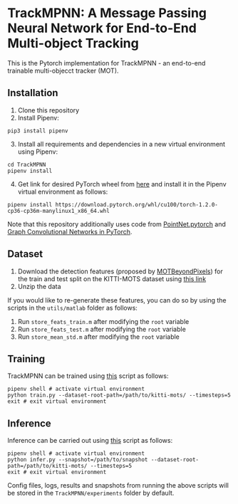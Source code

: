 # TrackMPNN: A Message Passing Neural Network for End-to-End Multi-object Tracking

This is the Pytorch implementation for TrackMPNN - an end-to-end trainable multi-objecct tracker (MOT).

## Installation
1) Clone this repository
2) Install Pipenv:
```shell
pip3 install pipenv
```
3) Install all requirements and dependencies in a new virtual environment using Pipenv:
```shell
cd TrackMPNN
pipenv install
```
4) Get link for desired PyTorch wheel from [here](https://download.pytorch.org/whl/torch_stable.html) and install it in the Pipenv virtual environment as follows:
```shell
pipenv install https://download.pytorch.org/whl/cu100/torch-1.2.0-cp36-cp36m-manylinux1_x86_64.whl
```
Note that this repository additionally uses code from [PointNet.pytorch](https://github.com/fxia22/pointnet.pytorch) and [Graph Convolutional Networks in PyTorch](https://github.com/tkipf/pygcn).

## Dataset
1) Download the detection features (proposed by [MOTBeyondPixels](https://github.com/JunaidCS032/MOTBeyondPixels)) for the train and test split on the KITTI-MOTS dataset using [this link](https://drive.google.com/file/d/1xivQ4LC87vlpb4t_0nbkS_gTt81YxNdJ/view?usp=sharing)
2) Unzip the data

If you would like to re-generate these features, you can do so by using the scripts in the `utils/matlab` folder as follows:
1) Run `store_feats_train.m` after modifying the `root` variable
2) Run `store_feats_test.m` after modifying the `root` variable
3) Run `store_mean_std.m` after modifying the `root` variable

## Training
TrackMPNN can be trained using [this](https://github.com/arangesh/TrackMPNN/blob/master/train.py) script as follows:
```shell
pipenv shell # activate virtual environment
python train.py --dataset-root-path=/path/to/kitti-mots/ --timesteps=5
exit # exit virtual environment
```

## Inference
Inference can be carried out using [this](https://github.com/arangesh/TrackMPNN/blob/master/infer.py) script as follows:
```shell
pipenv shell # activate virtual environment
python infer.py --snapshot=/path/to/snapshot --dataset-root-path=/path/to/kitti-mots/ --timesteps=5
exit # exit virtual environment
```

Config files, logs, results and snapshots from running the above scripts will be stored in the `TrackMPNN/experiments` folder by default.
